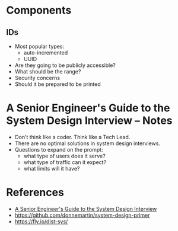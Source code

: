 # Components
## IDs
- Most popular types:
	- auto-incremented
	- UUID
- Are they going to be publicly accessible? 
- What should be the range? 
- Security concerns
- Should it be prepared to be printed
# A Senior Engineer's Guide to the System Design Interview – Notes
- Don’t think like a coder. Think like a Tech Lead.
- There are no optimal solutions in system design interviews.
- Questions to expand on the prompt:
	- what type of users does it serve?
	- what type of traffic can it expect?
	- what limits will it have?
# References
- [A Senior Engineer's Guide to the System Design Interview](https://interviewing.io/guides/system-design-interview)
- https://github.com/donnemartin/system-design-primer
- https://fly.io/dist-sys/
